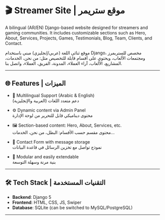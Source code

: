 # 🎬 Streamer Site | موقع ستريمر

A bilingual (AR/EN) Django-based website designed for streamers and gaming communities. It includes customizable sections such as Hero, About, Services, Projects, Games, Testimonials, Blog, Team, Clients, and Contact.

موقع ثنائي اللغة (عربي/إنجليزي) مبني باستخدام Django، مخصص للستريمرز ومجتمعات الألعاب، ويحتوي على أقسام قابلة للتخصيص مثل: من نحن، الخدمات، المشاريع، الألعاب، آراء العملاء، المدونة، الفريق، العملاء، واتصل بنا.

---

## 🌐 Features | الميزات

- 🔄 Multilingual Support (Arabic & English)  
  دعم متعدد اللغات (العربية والإنجليزية)

- ⚙️ Dynamic content via Admin Panel  
  محتوى ديناميكي قابل للتحرير من لوحة الإدارة

- 🖼️ Section-based content: Hero, About, Services, etc.  
  محتوى مقسم حسب الأقسام: البطل، من نحن، الخدمات...

- 📩 Contact Form with message storage  
  نموذج تواصل مع تخزين الرسائل في قاعدة البيانات

- 🧩 Modular and easily extendable  
  بنية مرنة وسهلة التوسعة

---

## 🛠️ Tech Stack | التقنيات المستخدمة

- **Backend**: Django 5  
- **Frontend**: HTML, CSS, JS, Swiper  
- **Database**: SQLite (can be switched to MySQL/PostgreSQL)  

---
